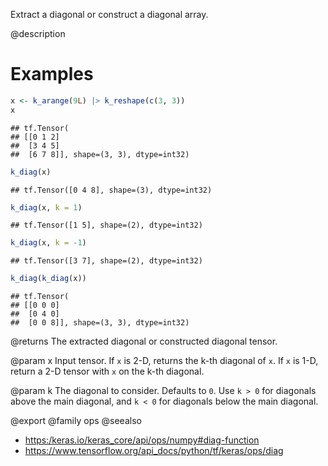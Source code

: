 Extract a diagonal or construct a diagonal array.

@description

# Examples

```r
x <- k_arange(9L) |> k_reshape(c(3, 3))
x
```

```
## tf.Tensor(
## [[0 1 2]
##  [3 4 5]
##  [6 7 8]], shape=(3, 3), dtype=int32)
```

```r
k_diag(x)
```

```
## tf.Tensor([0 4 8], shape=(3), dtype=int32)
```

```r
k_diag(x, k = 1)
```

```
## tf.Tensor([1 5], shape=(2), dtype=int32)
```

```r
k_diag(x, k = -1)
```

```
## tf.Tensor([3 7], shape=(2), dtype=int32)
```

```r
k_diag(k_diag(x))
```

```
## tf.Tensor(
## [[0 0 0]
##  [0 4 0]
##  [0 0 8]], shape=(3, 3), dtype=int32)
```

@returns
The extracted diagonal or constructed diagonal tensor.

@param x
Input tensor. If `x` is 2-D, returns the k-th diagonal of `x`.
If `x` is 1-D, return a 2-D tensor with `x` on the k-th diagonal.

@param k
The diagonal to consider. Defaults to `0`. Use `k > 0` for diagonals
above the main diagonal, and `k < 0` for diagonals below
the main diagonal.

@export
@family ops
@seealso
+ <https:/keras.io/keras_core/api/ops/numpy#diag-function>
+ <https://www.tensorflow.org/api_docs/python/tf/keras/ops/diag>
